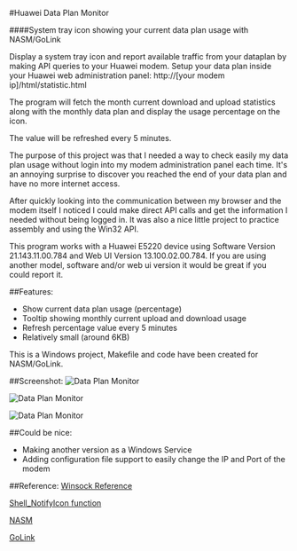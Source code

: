 #Huawei Data Plan Monitor
 
####System tray icon showing your current data plan usage with NASM/GoLink

Display a system tray icon and report available traffic from your dataplan by making API queries to your Huawei modem.
Setup your data plan inside your Huawei web administration panel: http://[your modem ip]/html/statistic.html

The program will fetch the month current download and upload statistics along with the monthly data plan and display the usage percentage on the icon.

The value will be refreshed every 5 minutes.

The purpose of this project was that I needed a way to check easily my data plan usage without login into my modem administration panel each time. It's an annoying surprise to discover you reached the end of your data plan and have no more internet access.

After quickly looking into the communication between my browser and the modem itself I noticed I could make direct API calls and get the information I needed without being logged in. It was also a nice little project to practice assembly and using the Win32 API.

This program works with a Huawei E5220 device using Software Version 21.143.11.00.784 and Web UI Version 13.100.02.00.784. If you are using another model, software and/or web ui version it would be great if you could report it.

##Features:
* Show current data plan usage (percentage)
* Tooltip showing monthly current upload and download usage
* Refresh percentage value every 5 minutes
* Relatively small (around 6KB)

This is a Windows project, Makefile and code have been created for NASM/GoLink.

##Screenshot:
![Data Plan Monitor](https://raw.githubusercontent.com/mrt-prodz/Huawei-Data-Plan-Monitor/master/screenshot1.png)

![Data Plan Monitor](https://raw.githubusercontent.com/mrt-prodz/Huawei-Data-Plan-Monitor/master/screenshot2.png)

![Data Plan Monitor](https://raw.githubusercontent.com/mrt-prodz/Huawei-Data-Plan-Monitor/master/screenshot3.png)

##Could be nice:
* Making another version as a Windows Service
* Adding configuration file support to easily change the IP and Port of the modem

##Reference:
[Winsock Reference](https://msdn.microsoft.com/en-us/library/windows/desktop/ms741416(v=vs.85).aspx)

[Shell_NotifyIcon function](https://msdn.microsoft.com/en-us/library/windows/desktop/bb762159(v=vs.85).aspx)

[NASM](http://www.nasm.us/)

[GoLink](http://www.godevtool.com/)